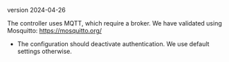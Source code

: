 version 2024-04-26

The controller uses MQTT, which require a broker. We have validated using Mosquitto: https://mosquitto.org/
* The configuration should deactivate authentication. We use default settings otherwise.

